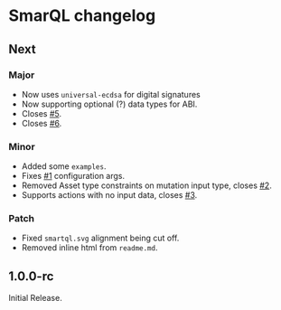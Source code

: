 # SmarQL changelog

## Next

### Major

- Now uses `universal-ecdsa` for digital signatures
- Now supporting optional (?) data types for ABI.
- Closes [#5](https://github.com/pur3miish/smartql/issues/5).
- Closes [#6](https://github.com/pur3miish/smartql/issues/6).

### Minor

- Added some `examples`.
- Fixes [#1](https://github.com/pur3miish/smartql/issues/1) configuration args.
- Removed Asset type constraints on mutation input type, closes [#2](https://github.com/pur3miish/smartql/issues/2).
- Supports actions with no input data, closes [#3](https://github.com/pur3miish/smartql/issues/3).

### Patch

- Fixed `smartql.svg` alignment being cut off.
- Removed inline html from `readme.md`.

## 1.0.0-rc

Initial Release.
